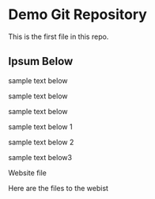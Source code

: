 # Demo Git Repository

This is the first file in this repo.

## Ipsum Below

sample text below


sample text below


sample text below



sample text below 1

sample text below 2

sample text below3 

Website file


Here are the files to the webist 